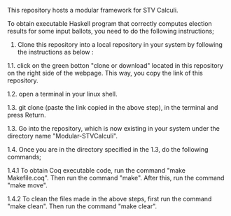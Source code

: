 This repository hosts a modular framework for STV Calculi.

To obtain executable Haskell program that correctly computes election results for some input ballots, you need to do the following instructions;

1. Clone this repository into a local repository in your system by following the instructions as below :

1.1. click on the green botton "clone or download" located in this repository on the right side of the webpage. This way, you copy the link of this repository.

1.2. open a terminal in your linux shell. 

1.3. git clone (paste the link copied in the above step), in the terminal and press Return.

1.3. Go into the repository, which is now existing in your system under the directory name "Modular-STVCalculi".

1.4. Once you are in the directory specified in the 1.3, do the following commands;

1.4.1 To obtain Coq executable code, run the command "make Makefile.coq". Then run the command "make". After this, run the command "make move". 

1.4.2 To clean the files made in the above steps, first run the command "make clean". Then run the command "make clear".
